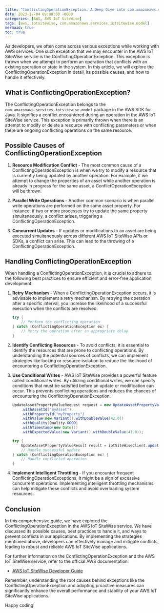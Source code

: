 ```yaml
---
title: "ConflictingOperationException: A Deep Dive into com.amazonaws.services.iotsitewise.model"
date: 2023-12-04 09:00:00 -0000
categories: [AWS, AWS IoT SiteWise]
tags: [aws, iotsitewise, com.amazonaws.services.iotsitewise.model]
mermaid: true
toc: true
---
```



As developers, we often come across various exceptions while working with AWS services. One such exception that we may encounter in the AWS IoT SiteWise service is the ConflictingOperationException. This exception is thrown when we attempt to perform an operation that conflicts with an existing operation or state in the system. In this article, we will explore the ConflictingOperationException in detail, its possible causes, and how to handle it effectively.

## What is ConflictingOperationException?

The ConflictingOperationException belongs to the `com.amazonaws.services.iotsitewise.model` package in the AWS SDK for Java. It signifies a conflict encountered during an operation in the AWS IoT SiteWise service. This exception is primarily thrown when there is an attempt to modify or delete a resource with conflicting parameters or when there are ongoing conflicting operations on the same resource.

## Possible Causes of ConflictingOperationException

1. **Resource Modification Conflict** - The most common cause of a ConflictingOperationException is when we try to modify a resource that is currently being updated by another operation. For example, if we attempt to change the properties of an asset while another operation is already in progress for the same asset, a ConflictOperationException will be thrown.

2. **Parallel Write Operations** - Another common scenario is when parallel write operations are performed on the same asset property. For instance, if two or more processes try to update the same property simultaneously, a conflict arises, triggering a ConflictingOperationException.

3. **Concurrent Updates** - If updates or modifications to an asset are being executed simultaneously across different AWS IoT SiteWise APIs or SDKs, a conflict can arise. This can lead to the throwing of a ConflictingOperationException.

## Handling ConflictingOperationException

When handling a ConflictingOperationException, it is crucial to adhere to the following best practices to ensure efficient and error-free application development:

1. **Retry Mechanism** - When a ConflictingOperationException occurs, it is advisable to implement a retry mechanism. By retrying the operation after a specific interval, you increase the likelihood of a successful execution when the conflicts are resolved.

   ```java
   try {
       // Perform the conflicting operation
   } catch (ConflictingOperationException ex) {
       // Retry the operation after an appropriate delay
   }
   ```

2. **Identify Conflicting Resources** - To avoid conflicts, it is essential to identify the resources that are prone to conflicting operations. By understanding the potential sources of conflicts, we can implement strategies like locking or resource isolation to reduce the likelihood of encountering a ConflictingOperationException.

3. **Use Conditional Writes** - AWS IoT SiteWise provides a powerful feature called conditional writes. By utilizing conditional writes, we can specify conditions that must be satisfied before an update or modification can occur. This prevents conflicting operations and reduces the chances of encountering the ConflictingOperationException.

   ```java
   UpdateAssetPropertyValueRequest request = new UpdateAssetPropertyValueRequest()
       .withAssetId("myAsset")
       .withPropertyId("myProperty")
       .withValue(new Variant().withDoubleValue(42.0))
       .withQuality(Quality.GOOD)
       .withTimestamp(new Date())
       .withExpectedValue(new Variant().withDoubleValue(41.0));

   try {
       UpdateAssetPropertyValueResult result = iotSiteWiseClient.updateAssetPropertyValue(request);
       // Handle successful update
   } catch (ConflictingOperationException ex) {
       // Handle conflicted operation
   }
   ```

4. **Implement Intelligent Throttling** - If you encounter frequent ConflictingOperationExceptions, it might be a sign of excessive concurrent operations. Implementing intelligent throttling mechanisms can help mitigate these conflicts and avoid overloading system resources.

## Conclusion

In this comprehensive guide, we have explored the ConflictingOperationException in the AWS IoT SiteWise service. We have discussed its possible causes, best practices to handle it, and ways to prevent conflicts in our applications. By implementing the strategies mentioned above, developers can effectively manage and mitigate conflicts, leading to robust and reliable AWS IoT SiteWise applications.

For further information on the ConflictingOperationException and the AWS IoT SiteWise service, refer to the official AWS documentation:

- [AWS IoT SiteWise Developer Guide](https://docs.aws.amazon.com/iot-sitewise/latest/developerguide/)

Remember, understanding the root causes behind exceptions like the ConflictingOperationException and adopting proactive measures can significantly enhance the overall performance and stability of your AWS IoT SiteWise applications.

Happy coding!
